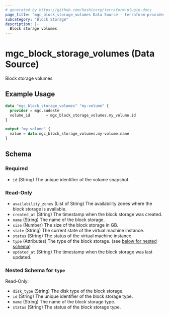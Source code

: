```yaml
---
# generated by https://github.com/hashicorp/terraform-plugin-docs
page_title: "mgc_block_storage_volumes Data Source - terraform-provider-mgc"
subcategory: "Block Storage"
description: |-
  Block storage volumes
---
```


# mgc_block_storage_volumes (Data Source)

Block storage volumes

## Example Usage

```terraform
data "mgc_block_storage_volumes" "my-volume" {
  provider = mgc.sudeste
  volume_id       = mgc_block_storage_volumes.my_volume.id
}

output "my-volume" {
  value = data.mgc_block_storage_volumes.my-volume.name
}
```

<!-- schema generated by tfplugindocs -->
## Schema

### Required

- `id` (String) The unique identifier of the volume snapshot.

### Read-Only

- `availability_zones` (List of String) The availability zones where the block storage is available.
- `created_at` (String) The timestamp when the block storage was created.
- `name` (String) The name of the block storage.
- `size` (Number) The size of the block storage in GB.
- `state` (String) The current state of the virtual machine instance.
- `status` (String) The status of the virtual machine instance.
- `type` (Attributes) The type of the block storage. (see [below for nested schema](#nestedatt--type))
- `updated_at` (String) The timestamp when the block storage was last updated.

<a id="nestedatt--type"></a>
### Nested Schema for `type`

Read-Only:

- `disk_type` (String) The disk type of the block storage.
- `id` (String) The unique identifier of the block storage type.
- `name` (String) The name of the block storage type.
- `status` (String) The status of the block storage type.
